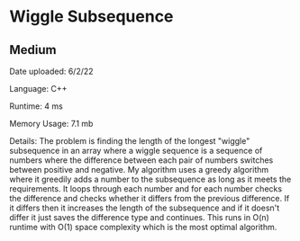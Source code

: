 
# Wiggle Subsequence

## Medium

Date uploaded: 6/2/22

Language: C++

Runtime: 4 ms

Memory Usage: 7.1 mb

Details: The problem is finding the length of the longest "wiggle" subsequence in an array where a wiggle sequence is a sequence of numbers where the difference between each pair of numbers switches between positive and negative. My algorithm uses a greedy algorithm where it greedily adds a number to the subsequence as long as it meets the requirements. It loops through each number and for each number checks the difference and checks whether it differs from the previous difference. If it differs then it increases the length of the subsequence and if it doesn't differ it just saves the difference type and continues. This runs in O(n) runtime with O(1) space complexity which is the most optimal algorithm.
